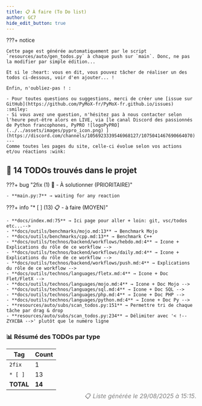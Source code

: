 ```yaml
---
title: 📋 À faire (To Do list)
author: GC7
hide_edit_button: true
---
```


???+ notice

    Cette page est générée automatiquement par le script `resources/auto/gen_todos.py` à chaque push sur `main`. Donc, ne pas la modifier par simple édition...

    Et si le :heart: vous en dit, vous pouvez tâcher de réaliser un des todos ci-dessous, voir d'en ajouter... !
    
    Enfin, n'oubliez-pas ! :
    
    - Pour toutes questions ou suggestions, merci de créer une [issue sur GitHub](https://github.com/PyMoX-fr/PyMoX-fr.github.io/issues) :smiley:
    - Si vous avez une question, n'hésitez pas à nous contacter selon l'heure peut-être alors en LIVE, via [le canal Discord des passionnés de Python francophones, PyPRO ![logoPyPRO](../../assets/images/pypro_icon.png) ](https://discord.com/channels/1056923339546968127/1075041467690664070)
    ---
    Comme toutes les pages du site, celle-ci évolue selon vos actions et/ou réactions :wink:

<!-- Liste générée le 29/08/2025 à 15:15 -->
## 📌 **14 TODOs trouvés dans le projet**

???+ bug "2fix (1) 🚨 - À solutionner (PRIORITAIRE)"

    - **main.py:7** → waiting for any reaction

???+ info "* [ ] (13) 📋 - à faire (MOYEN)"

    - **docs/index.md:75** → Ici page pour aller + loin: git, vsc/todos etc...-->
    - **docs/outils/benchmarks/mojo.md:13** → Benchmark Mojo
    - **docs/outils/benchmarks/cpp.md:13** → Benchmark C++
    - **docs/outils/technos/backend/workflows/hebdo.md:4** → Icone + Explications du rôle de ce workflow -->
    - **docs/outils/technos/backend/workflows/daily.md:4** → Icone + Explications du rôle de ce workflow -->
    - **docs/outils/technos/backend/workflows/push.md:4** → Explications du rôle de ce workflow -->
    - **docs/outils/technos/languages/fletx.md:4** → Icone + Doc Flet/FletX -->
    - **docs/outils/technos/languages/mojo.md:4** → Icone + Doc Mojo -->
    - **docs/outils/technos/languages/sql.md:4** → Icone + Doc SQL -->
    - **docs/outils/technos/languages/php.md:4** → Icone + Doc PHP -->
    - **docs/outils/technos/languages/python.md:4** → Icone + Doc Py -->
    - **resources/auto/subs/scan_todos.py:151** → Permettre tri de chaque tâche par drag & drop
    - **resources/auto/subs/scan_todos.py:234** → Délimiter avec '< !-- ZYXCBA -->' plutôt que le numéro ligne

### 📊 Résumé des TODOs par type

| Tag | Count |
|-----|-------|
| `2fix` | 1 |
| `* [ ]` | 13 |
| **TOTAL** | **14** |

<div style='text-align: right; color: gray; font-size: 16px; line-height: 0;'>📋 <span style='font-style: italic;'>Liste générée le 29/08/2025 à 15:15</span>.</div>


